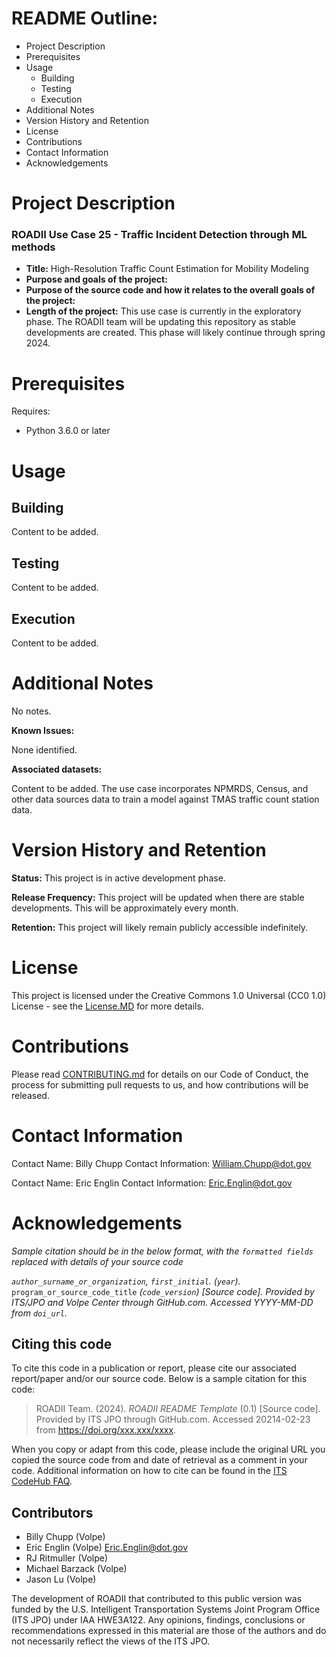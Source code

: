 # README Outline:
* Project Description
* Prerequisites
* Usage
	* Building
	* Testing
	* Execution
* Additional Notes
* Version History and Retention
* License
* Contributions
* Contact Information
* Acknowledgements

# Project Description

### ROADII Use Case 25 - Traffic Incident Detection through ML methods

- **Title:** High-Resolution Traffic Count Estimation for Mobility Modeling
- **Purpose and goals of the project:**  
- **Purpose of the source code and how it relates to the overall goals of the project:** 
- **Length of the project:** This use case is currently in the exploratory phase. The ROADII team will be updating this repository as stable developments are created. This phase will likely continue through spring 2024. 


# Prerequisites

Requires:
- Python 3.6.0 or later

# Usage

## Building

Content to be added. 

## Testing

Content to be added. 

## Execution

Content to be added. 

# Additional Notes

No notes. 

**Known Issues:**

None identified. 

**Associated datasets:**

Content to be added. The use case incorporates NPMRDS, Census, and other data sources data to train a model against TMAS traffic count station data.

# Version History and Retention

**Status:** This project is in active development phase. 

**Release Frequency:** This project will be updated when there are stable developments. This will be approximately every month. 

**Retention:** This project will likely remain publicly accessible indefinitely. 

# License
This project is licensed under the Creative Commons 1.0 Universal (CC0 1.0) License - see the [License.MD](https://github.com/usdot-jpo-codehub/codehub-readme-template/blob/master/LICENSE) for more details. 

# Contributions
Please read [CONTRIBUTING.md](https://github.com/ITSJPO-TRIMS/R29-MobilityTrafficCounts/blob/main/Contributing.MD) for details on our Code of Conduct, the process for submitting pull requests to us, and how contributions will be released.

# Contact Information

Contact Name: Billy Chupp
Contact Information: William.Chupp@dot.gov

Contact Name: Eric Englin
Contact Information: Eric.Englin@dot.gov


# Acknowledgements

*Sample citation should be in the below format, with the `formatted fields` replaced with details of your source code*

_`author_surname_or_organization`, `first_initial`. (`year`)._ `program_or_source_code_title` _(`code_version`) [Source code]. Provided by ITS/JPO and Volpe Center through GitHub.com. Accessed YYYY-MM-DD from `doi_url`._

## Citing this code

To cite this code in a publication or report, please cite our associated report/paper and/or our source code. Below is a sample citation for this code:

> ROADII Team. (2024). _ROADII README Template_ (0.1) [Source code]. Provided by ITS JPO through GitHub.com. Accessed 20214-02-23 from https://doi.org/xxx.xxx/xxxx.

When you copy or adapt from this code, please include the original URL you copied the source code from and date of retrieval as a comment in your code. Additional information on how to cite can be found in the [ITS CodeHub FAQ](https://its.dot.gov/code/#/faqs).

## Contributors

- Billy Chupp (Volpe)
- Eric Englin (Volpe) Eric.Englin@dot.gov
- RJ Ritmuller (Volpe)
- Michael Barzack (Volpe)
- Jason Lu (Volpe)


The development of ROADII that contributed to this public version was funded by the U.S. Intelligent Transportation Systems Joint Program Office (ITS JPO) under IAA HWE3A122. Any opinions, findings, conclusions or recommendations expressed in this material are those of the authors and do not necessarily reflect the views of the ITS JPO.


